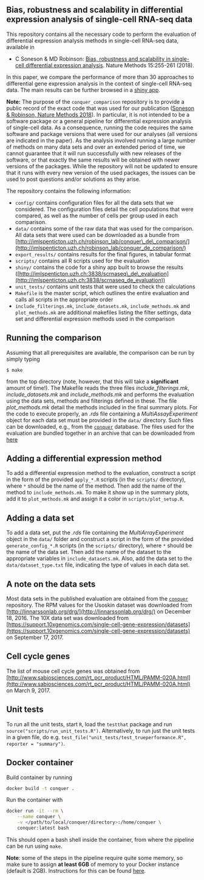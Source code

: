 ## Bias, robustness and scalability in differential expression analysis of single-cell RNA-seq data

This repository contains all the necessary code to perform the evaluation of differential expression analysis methods in single-cell RNA-seq data, available in 

* C Soneson & MD Robinson: [Bias, robustness and scalability in single-cell differential expression analysis](https://www.nature.com/articles/nmeth.4612). Nature Methods 15:255-261 (2018).

In this paper, we compare the performance of more than 30 approaches to differential gene expression analysis in the context of single-cell RNA-seq data. The main results can be further browsed in a [shiny app](http://imlspenticton.uzh.ch:3838/scrnaseq_de_evaluation). 

**Note:** The purpose of the `conquer_comparison` repository is to provide a public record of the exact code that was used for our publication ([Soneson & Robinson, Nature Methods 2018](https://www.nature.com/articles/nmeth.4612)). In particular, it is not intended to be a software package or a general pipeline for differential expression analysis of single-cell data. As a consequence, running the code requires the same software and package versions that were used for our analyses (all versions are indicated in the paper). As the analysis involved running a large number of methods on many data sets and over an extended period of time, we cannot guarantee that it will run successfully with new releases of the software, or that exactly the same results will be obtained with newer versions of the packages. While the repository will not be updated to ensure that it runs with every new version of the used packages, the issues can be used to post questions and/or solutions as they arise. 

The repository contains the following information:

* `config/` contains configuration files for all the data sets that we considered. The configuration files detail the cell populations that were compared, as well as the number of cells per group used in each comparison.
* `data/` contains some of the raw data that was used for the comparison. All data sets that were used can be downloaded as a bundle from [http://imlspenticton.uzh.ch/robinson_lab/conquer\_de\_comparison/](http://imlspenticton.uzh.ch/robinson_lab/conquer_de_comparison/)
* `export_results/` contains results for the final figures, in tabular format
* `scripts/` contains all R scripts used for the evaluation
* `shiny/` contains the code for a shiny app built to browse the results ([http://imlspenticton.uzh.ch:3838/scrnaseq\_de\_evaluation](http://imlspenticton.uzh.ch:3838/scrnaseq_de_evaluation))
* `unit_tests/` contains unit tests that were used to check the calculations
* `Makefile` is the master script, which outlines the entire evaluation and calls all scripts in the appropriate order
* `include_filterings.mk`, `include_datasets.mk`, `include_methods.mk` and `plot_methods.mk` are additional makefiles listing the filter settings, data set and differential expression methods used in the comparison 
 

## Running the comparison
Assuming that all prerequisites are available, the comparison can be run by simply typing 

```$ make```

from the top directory (note, however, that this will take a **significant** amount of time!). The Makefile reads the three files *include_filterings.mk*, *include_datasets.mk* and *include_methods.mk* and performs the evaluation using the data sets, methods and filterings defined in these. The file *plot_methods.mk* detail the methods included in the final summary plots. For the code to execute properly, an *.rds* file containing a *MultiAssayExperiment* object for each data set must be provided in the `data/` directory. Such files can be downloaded, e.g., from the [`conquer`](http://imlspenticton.uzh.ch:3838/conquer/) database. The files used for the evaluation are bundled together in an archive that can be downloaded from [here](http://imlspenticton.uzh.ch/robinson_lab/conquer_de_comparison/)

## Adding a differential expression method
To add a differential expression method to the evaluation, construct a script in the form of the provided `apply_*.R` scripts (in the `scripts/` directory), where `*` should be the name of the method. Then add the name of the method to `include_methods.mk`. To make it show up in the summary plots, add it to `plot_methods.mk` and assign it a color in `scripts/plot_setup.R`.

## Adding a data set
To add a data set, put the *.rds* file containing the *MultiArrayExperiment* object in the `data/` folder and construct a script in the form of the provided `generate_config_*.R` scripts (in the `scripts/` directory), where `*` should be the name of the data set. Then add the name of the dataset to the appropriate variables in `include_datasets.mk`. Also, add the data set to the `data/dataset_type.txt` file, indicating the type of values in each data set.

## A note on the data sets
Most data sets in the published evaluation are obtained from the [`conquer`](http://imlspenticton.uzh.ch:3838/conquer/) repository. The RPM values for the Usoskin dataset was downloaded from [http://linnarssonlab.org/drg/](http://linnarssonlab.org/drg/) on December 18, 2016. The 10X data set was downloaded from [https://support.10xgenomics.com/single-cell-gene-expression/datasets](https://support.10xgenomics.com/single-cell-gene-expression/datasets) on September 17, 2017.

## Cell cycle genes
The list of mouse cell cycle genes was obtained from [http://www.sabiosciences.com/rt_pcr_product/HTML/PAMM-020A.html](http://www.sabiosciences.com/rt_pcr_product/HTML/PAMM-020A.html) on March 9, 2017.

## Unit tests
To run all the unit tests, start `R`, load the `testthat` package and run 
``source("scripts/run_unit_tests.R")``. Alternatively, to run just the unit tests in a given file, do e.g. ``test_file("unit_tests/test_trueperformance.R", reporter = "summary")``.


## Docker container

Build container by running

```bash
docker build -t conquer .
```

Run the container with 

```bash
docker run -it --rm \
	--name conquer \
	-v </path/to/local/conquer/directory>:/home/conquer \
	conquer:latest bash
```

This should open a bash shell inside the container, from where the pipeline can be run using `make`. 

__Note__: some of the steps in the pipeline require quite some memory, so make sure to assign __at least 6GB__ of memory to your Docker instance (default is 2GB). Instructions for this can be found [here](https://stackoverflow.com/a/44533437/11801854).
